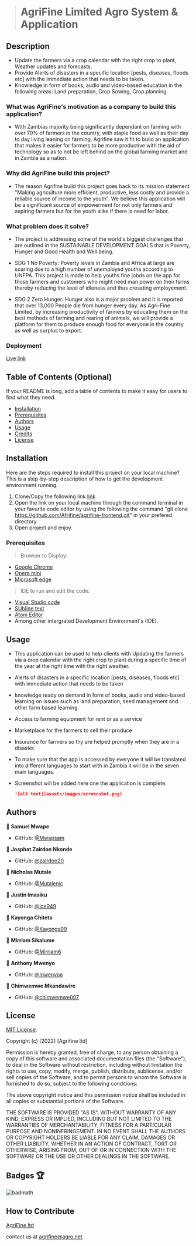 > # AgriFine Limited Agro System & Application

## Description

- Update the farmers via a crop calendar with the right crop to plant,
Weather updates and forecasts.
- Provide Alerts of disasters in a specific location [pests, diseases, floods etc] with the immediate action that needs to be taken. 
- Knowledge in form of books, audio and video-based education in the following areas:
Land preparation, Crop Sowing, Crop planning.


### What was AgriFine's motivation as a company to build this application?


- With Zambias majority being significantly dependant on farming with over 70% of farmers in the country, with staple food as well as their day to day living leaning on farming. Agrifine saw it fit to  build an application that makes it easier for farmers to be more productive with the aid of technology so as to not be left behind on the global farming market and in Zambia as a nation.

### Why did AgriFine build this project?

 - The reason Agrifine build this project goes back to its mission statement "Making agriculture more efficient, productive, less costly and provide a reliable source of income to the youth". We believe this application will be a significant source of empowerment for not only farmers and aspiring farmers but for the youth alike if there is need for labor.

### What problem does it solve?

- The project is addressing some of the world's biggest challenges that are outlined in the SUSTAINABLE DEVELOPMENT GOALS that is Poverty, Hunger and Good Health and Well being.

- SDG 1 No Poverty: Poverty levels in Zambia and Africa at large are soaring due to a high number of unemployed youths according to UNFPA. This project is made to help youths fine jobds on the app for those farmers and customers who might need man power on their fsrms thereby reducing the level of idleness and thus cresating employement.

- SDG 2 Zero Hunger: Hunger also is a major problem and it is reported that over 13,000 People die from hunger every day. As Agri-Fine Limited, by increasing productivity of farmers by educating them on the best methods of farming and rearing of animals, we will provide a platform for them to produce enough food for everyone in the country as well as surplus to export.

### Deployment

[Live link]()

## Table of Contents (Optional)

If your README is long, add a table of contents to make it easy for users to find what they need.

- [Installation](#installation)
- [Prerequisites](#prerequisites)
- [Authors](#authors)
- [Usage](#usage)
- [Credits](#credits)
- [License](#license)

## Installation

Here are the steps required to install this project on your local machine? This is a step-by-step description of how to get the development environment running.

1. Clone/Copy the following link [link](https://github.com/Afrifine/agrifine-frontend.git)
2. Open the link on your local machine through the command terminal in your favurite code editor by using the following the command "git clone https://github.com/Afrifine/agrifine-frontend.git" in your prefered directory.
3. Open project and enjoy.

### Prerequisites

> Browser to Display: 

- [Google Chrome](https://www.google.com/chrome/?brand=JJTC&gclid=Cj0KCQjwxveXBhDDARIsAI0Q0x0NQ8EdSU_z9nY3RyZFhqMbKtSapZbCbQoOISsv91eaydPGcOXnS7QaAivoEALw_wcB&gclsrc=aw.ds)
- [Opera mini](https://www.opera.com/download)
- [Microsoft edge](https://www.microsoft.com/en-us/edge)

> IDE to run and edit the code: 

- [Visual Studio code](https://code.visualstudio.com/download)
- [SUbline text](https://www.sublimetext.com/download)
- [Atom Editor](https://atom.io/)
-  Among other intergrated Development Environment's (IDE).
## Usage

- This application can be used to help clients with Updating the farmers via a crop calendar with the right crop to plant during a specific time of the year at the right time with the right weather.
- Alerts of disasters in a specific location [pests, diseases, floods etc] with immediate action that needs to be taken
- knowledge ready on demand in form of books, audio and video-based learning on issues such as land preparation, seed management and other farm based learning.
- Access to farming equipment for rent or as a service
- Marketplace for the farmers to sell their produce
- Insurance for farmers so thy are helped promptly when they are in a disaster.
- To make sure that the app is accessed by everyone it will be translated into different languages to start with in Zambia it will be in the seven main languages.

- Screenshot will be added here one the application is complete.

    ```md
    ![alt text](assets/images/screenshot.png)
    ```

## Authors

👤 **Samuel Mwape**
- GitHub: [@Mwapsam](https://github.com/Mwapsam)

👤 **Josphat Zairdon Nkonde**
- GitHub: [@zairdon20](https://github.com/zairdon20)

👤 **Nicholas Mutale**
- GitHub: [@Mutalenic](https://github.com/Mutalenic)

👤 **Justin Imasiku**
- GitHub: [@ice949](https://github.com/ice949)

👤 **Kayonga Chiteta**
- GitHub: [@Kayonga99](https://github.com/Kayonga99/Kayonga99)

👤 **Mirriam Sikalume**
- GitHub: [@Mirriam6](https://github.com/Mirriam6)

👤 **Anthony Mwenyo**
- GitHub: [@mwenyoa](https://github.com/mwenyoa)

👤 **Chimwemwe Mkandawire**
- GitHub: [@chimwemwe007](https://github.com/chimwemwe007)

## License

[MIT License](https://choosealicense.com/licenses/mit/).

Copyright (c) [2022] [Agrifine ltd]

Permission is hereby granted, free of charge, to any person obtaining a copy
of this software and associated documentation files (the "Software"), to deal
in the Software without restriction, including without limitation the rights
to use, copy, modify, merge, publish, distribute, sublicense, and/or sell
copies of the Software, and to permit persons to whom the Software is
furnished to do so, subject to the following conditions:

The above copyright notice and this permission notice shall be included in all
copies or substantial portions of the Software.

THE SOFTWARE IS PROVIDED "AS IS", WITHOUT WARRANTY OF ANY KIND, EXPRESS OR
IMPLIED, INCLUDING BUT NOT LIMITED TO THE WARRANTIES OF MERCHANTABILITY,
FITNESS FOR A PARTICULAR PURPOSE AND NONINFRINGEMENT. IN NO EVENT SHALL THE
AUTHORS OR COPYRIGHT HOLDERS BE LIABLE FOR ANY CLAIM, DAMAGES OR OTHER
LIABILITY, WHETHER IN AN ACTION OF CONTRACT, TORT OR OTHERWISE, ARISING FROM,
OUT OF OR IN CONNECTION WITH THE SOFTWARE OR THE USE OR OTHER DEALINGS IN THE
SOFTWARE.
 ## Badges 🏆
![badmath](https://img.shields.io/github/languages/top/lernantino/badmath)

## How to Contribute

[AgriFine ltd](https://img.shields.io/weblate/l/AgriFine/licence?color=gree&logo=AgriFine%20LTD)

contact us at agrifine@agro.net
